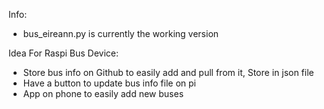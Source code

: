 Info:
+ bus_eireann.py is currently the working version


Idea For Raspi Bus Device:
- Store bus info on Github to easily add and pull from it, Store in json file
- Have a button to update bus info file on pi
- App on phone to easily add new buses
